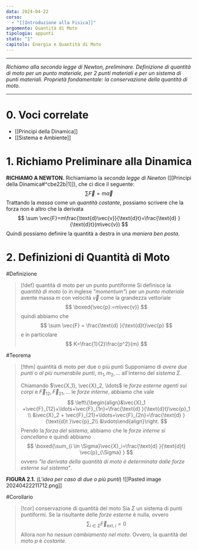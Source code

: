```yaml
---
data: 2024-04-22
corso:
  - "[[Introduzione alla Fisica]]"
argomento: Quantità di Moto
tipologia: appunti
stato: "1"
capitolo: Energia e Quantità di Moto
---
```

- - -
*Richiamo alla seconda legge di Newton, preliminare. Definizione di quantità di moto per un punto materiale, per 2 punti materiali e per un sistema di punti materiali. Proprietà fondamentale: la conservazione della quantità di moto.*
- - -
# 0. Voci correlate
- [[Principi della Dinamica]]
- [[Sistema e Ambiente]]
# 1. Richiamo Preliminare alla Dinamica
**RICHIAMO A NEWTON.** Richiamiamo la *seconda legge di Newton* ([[Principi della Dinamica#^cbe22b|1]]), che ci dice il seguente:
$$
\sum \vec{F}=m \vec{a}
$$
Trattando la *massa* come un *quantità costante*, possiamo scrivere che la forza non è altro che la derivata
$$
\sum \vec{F}=m\frac{\text{d}\vec{v}}{\text{d}t}=\frac{\text{d} }{\text{d}t}(m\vec{v})
$$
Quindi possiamo definire la quantità a destra in una *maniera ben posta*.

# 2. Definizioni di Quantità di Moto
#Definizione 
> [!def] quantità di moto per un punto puntiforme
> Si definisce la *quantità di moto* (o in inglese *"momentum"*) per un *punto materiale* avente massa $m$ con velocità $\vec{v}$ come la grandezza vettoriale
> $$
> \boxed{\vec{p}:=m\vec{v}}
> $$
> quindi abbiamo che
> $$
> \sum \vec{F} = \frac{\text{d} }{\text{d}t}\vec{p}
> $$
> e in particolare
> $$
> K=\frac{1}{2}\frac{p^2}{m}
> $$

#Teorema 
> [!thm] quantità di moto per due o più punti
> Supponiamo di *avere due punti* o *al più numerabile punti*, $m_1, m_2,\ldots$ all'interno del *sistema* $\Sigma$. 
> 
> Chiamando $\vec{X_1}, \vec{X}_2, \ldots$ le *forze esterne agenti sui corpi* e $\vec{F}_{12},\vec{F}_{21}, \ldots$ le *forze interne*, abbiamo che vale
> $$
> \left\{\begin{align}&\vec{X}_1 +\vec{F}_{12}+\ldots+\vec{F}_{1n}=\frac{\text{d} }{\text{d}t}\vec{p}_1 \\ &\vec{X}_2 + \vec{F}_{21}+\ldots+\vec{F}_{2n}=\frac{\text{d} }{\text{d}t }\vec{p}_2\\ &\vdots\end{align}\right.
> $$
> Prendo la *forza del sistema*, abbiamo che le *forze interne si cancellano* e quindi abbiamo
> $$
> \boxed{\sum_{i \in \Sigma}\vec{X}_i=\frac{\text{d} }{\text{d}t} \vec{p}_{\Sigma} }
> $$
> ovvero *"la derivata della quantità di moto è determinata dalle forze esterne sul sistema"*.

**FIGURA 2.1.** (*L'idea per caso di due o più punti*)
![[Pasted image 20240422211712.png]]

#Corollario 
> [!cor] conservazione di quantità del moto
> Sia $\Sigma$ un sistema di punti puntiformi. Se la risultante delle *forze esterne* è nulla, ovvero
> $$
> \sum_{i \in \Sigma}\vec{F}_{\text{ext},i}=0
> $$
> Allora *non ho nessun cambiamento nel moto*. Ovvero, la quantità del moto $p$ è *costante*.

